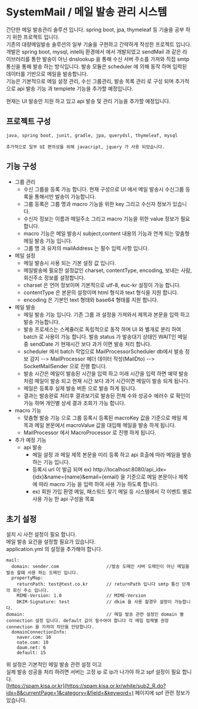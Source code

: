 # SystemMail / 메일 발송 관리 시스템
   
간단한 메일 발송관리 솔루션 입니다. spring boot, jpa, thymeleaf 등 기술을 공부 하기 위한 프로젝트 입니다.   
기존의 대량메일발송 솔루션의 일부 기술을 구현하고 간략하게 작성한 프로젝트 입니다.   
개발은 spring boot, mysql, intellij 환경에서 에서 개발되었고 sendMail 과 같은 라이브러리를 통한 발송이 아닌 dnslookup 을 통해 수신 서버 주소를 가져와 직접 smtp 통신을 통해 발송 하는 방식입니다. 발송 모듈은 scheduler 에 의해 동작 하며 입력된 데이터를 기반으로 메일을 발송합니다.     
기능은 기본적으로 메일 설정 관리, 수신 그룹관리, 발송 목록 관리 로 구성 되며 추가적으로 api 발송 기능 과 templete 기능을 추가할 예정입니다.

현재는 UI 발송만 지원 하고 있고 api 발송 및 관리 기능을 추가할 예정입니다.
## 프로젝트 구성
```
java, spring boot, junit, gradle, jpa, querydsl, thymeleaf, mysql

추가적으로 일부 UI 편의성을 위해 javacript, jquery 가 사용 되었습니다.
```

## 기능 구성
* 그룹 관리
   * 수신 그룹을 등록 가능 합니다. 현재 구성으로 UI 에서 메일 발송시 수신그룹 등록을 통해서만 발송이 가능합니다.
   * 그룹 등록은 그룹 명과 macro 기능을 위한 key 그리고 수신자 정보가 있습니다.
   * 수신자 정보는 이름과 메일주소 그리고 macro 기능을 위한 value 정보가 필요 합니다.
   * macro 기능은 메일 발송시 subject,content 내용의 기능과 연계 되는 맞춤형 메일 발송 기능 입니다. 
   * 그룹 명 과 유저의 mailAddress 는 필수 입력 사항 입니다.
* 메일 설정 
   * 메일 발송시 사용 되는 기본 설정 값 입니다.
   * 메일발송에 필요한 설정값인 charset, contentType, encoding, 보내는 사람, 회신주소 정보를 설정합니다. 
   * charset 은 언어 정보이며 기본적으로 utf-8, euc-kr 설정이 가능 합니다. 
   * contentType 은 본문의 설정이며 html 형식과 text 형식을 지원 합니다. 
   * encoding 은 기본인 text 형태와 base64 형태를 지원 합니다. 
* 메일 발송 
   * 메일 발송 기능 입니다. 기존 그룹 과 설정을 가져와서 제목과 본문을 입력 하고 발송 가능합니다.
   * 발송 프로세스는 스케쥴러로 독립적으로 동작 하며 UI 와 별개로 분리 하여 batch 로 사용이 가능 합니다. 발송 status 가 발송대기 상태인 WAIT인 메일중 sendDate 가 현재시간 보다 과거 이면 발송 처리 합니다.
   * scheduler 에서 batch 작업으로 MailProcessorScheduler db에서 발송 정보 감지 --> MailProcessor 헤더 데이터 작성(MailDto) --> SocketMailSender 으로 진행 합니다.    
   * 발송 시간은 메일이 발송된 시간을 입력 하고 미래 시간을 입력 하면 예약 발송 처럼 메일이 발송 되고 현재 시간 보다 과거 시간이면 메일이 발송 되게 됩니다.
   * 메일은 등록후 실제 발송 버튼 으로 발송 하게 됩니다. 
   * 결과는 발송완료 처리후 결과보기로 발송된 전체 수와 성공수 에러수 로 확인이 가능 하며 개인별 상세 결과 조회가 가능 합니다. 
* macro 기능 
   * 맞춤형 발송 기능 으로 그룹 등록시 등록된 macroKey 값을 기준으로 메일 제목과 메일 본문에서 macroValue 값을 대입해 메일을 발송 하게 됩니다. 
   * MailProcessor 에서 MacroProcessor 로 진행 하게 됩니다.
* 추가 예정 기능 
   * api 발송 
      * 메일 설정 과 메일 제목 본문을 미리 등록 하고 api 호출에 따라 메일을 발송 하는 기능 입니다. 
      * 등록시 url 이 발급 되며 ex) http://localhost:8080/api_idx={idx}&name={name}&email={email} 을 기준으로 메일 본문이나 제목에 따라 macro 기능 을 입력 하여 사용 가능 하도록 합니다.
      * ex) 회원 가입 환영 메일, 패스워드 찾기 메일 등 시스템에서 각 이벤트 별로 사용 가능 한 api 구성을 목표
   
## 초기 설정

설치 시 사전 설정이 필요 합니다.   
메일 발송 요건을 설정할 필요가 있습니다.  
application.yml 의 설정을 추가해야 합니다.   

```
mail:      
  domain: sender.com                  //발송 도메인 서버 도메인이 아닌 메일을 발송 할떄 사용 하는 도메인 입니다.   
  propertyMap:    
    returnPath: test@test.co.kr       // returnPath 입니다 smtp 통신 단계의 회신 주소 입니다.   
    MIME-Version: 1.0                 // MIME-Version           
    DKIM-Signature: test              // dkim 을 사용 할경우 설정이 가능합니다.
domain:                               // 메일 발송 관련 설정인 domain 별 connection 설정 입니다. default 값이 필수여야 합니다 각 메일 업체별 권장 connection 을 지켜야 차단을 안당합니다.
  domainConnectionInfo:
    naver.com: 10
    nate.com: 10
    daum.net: 6
    default: 15
``` 
    
위 설정은 기본적인 메일 발송 관련 설정 이고    
실제 발송 성공을 처리 하려면 서버는 고정 ip 로 ip가 나가야 하고 spf 설정이 필요 합니다.    
[https://spam.kisa.or.kr](https://spam.kisa.or.kr/white/sub2_R.do?idx=8&currentPage=1&category=&field=&keyword=)
페이지에 spf 관련 정보가 있습니다.    
